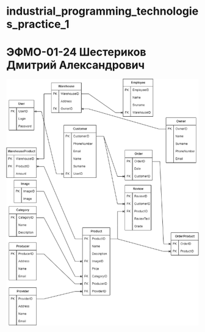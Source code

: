 # industrial_programming_technologies_practice_1
# ЭФМО-01-24 Шестериков Дмитрий Александрович

![db](https://github.com/shester1kov/industrial_programming_technologies_practice_1/blob/main/db_diagram.png)
